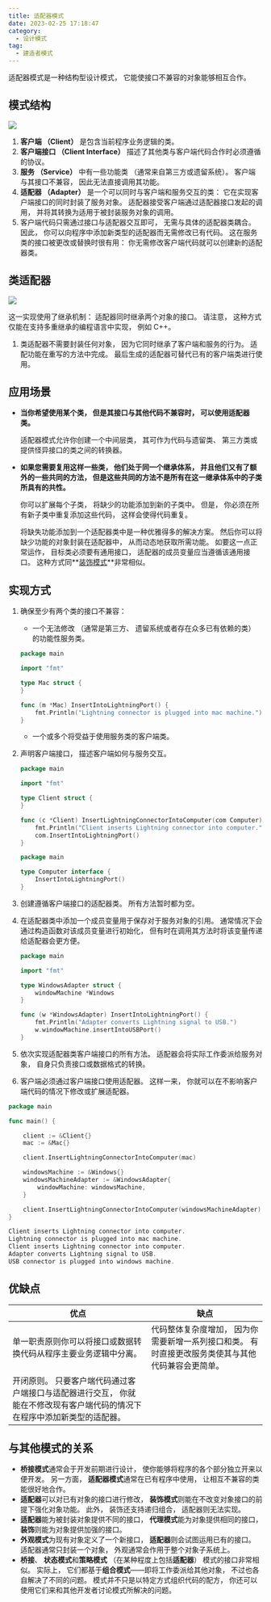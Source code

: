```yaml
---
title: 适配器模式
date: 2023-02-25 17:18:47
category:
  - 设计模式
tag:
  - 建造者模式
---
```


适配器模式是一种结构型设计模式， 它能使接口不兼容的对象能够相互合作。

## 模式结构

![](https://refactoringguru.cn/images/patterns/diagrams/adapter/structure-object-adapter.png?id=33dffbe3aece294162440c7ddd3d5d4f)

1. **客户端 （Client）** 是包含当前程序业务逻辑的类。
2. **客户端接口 （Client Interface）** 描述了其他类与客户端代码合作时必须遵循的协议。
3. **服务 （Service）** 中有一些功能类 （通常来自第三方或遗留系统）。 客户端与其接口不兼容， 因此无法直接调用其功能。
4. **适配器 （Adapter）** 是一个可以同时与客户端和服务交互的类： 它在实现客户端接口的同时封装了服务对象。 适配器接受客户端通过适配器接口发起的调用， 并将其转换为适用于被封装服务对象的调用。
5. 客户端代码只需通过接口与适配器交互即可， 无需与具体的适配器类耦合。 因此， 你可以向程序中添加新类型的适配器而无需修改已有代码。 这在服务类的接口被更改或替换时很有用： 你无需修改客户端代码就可以创建新的适配器类。

## 类适配器

![](https://refactoringguru.cn/images/patterns/diagrams/adapter/structure-class-adapter.png?id=e1c60240508146ed3b98ac562cc8e510)

这一实现使用了继承机制： 适配器同时继承两个对象的接口。 请注意， 这种方式仅能在支持多重继承的编程语言中实现， 例如 C++。

1. 类适配器不需要封装任何对象， 因为它同时继承了客户端和服务的行为。 适配功能在重写的方法中完成。 最后生成的适配器可替代已有的客户端类进行使用。

## 应用场景

* **当你希望使用某个类， 但是其接口与其他代码不兼容时， 可以使用适配器类。**

    适配器模式允许你创建一个中间层类， 其可作为代码与遗留类、 第三方类或提供怪异接口的类之间的转换器。
* **如果您需要复用这样一些类， 他们处于同一个继承体系， 并且他们又有了额外的一些共同的方法， 但是这些共同的方法不是所有在这一继承体系中的子类所具有的共性。**

    你可以扩展每个子类， 将缺少的功能添加到新的子类中。 但是， 你必须在所有新子类中重复添加这些代码， 这样会使得代码重复。

    将缺失功能添加到一个适配器类中是一种优雅得多的解决方案。 然后你可以将缺少功能的对象封装在适配器中， 从而动态地获取所需功能。 如要这一点正常运作， 目标类必须要有通用接口， 适配器的成员变量应当遵循该通用接口。 这种方式同**[装饰模式](./decorator.md)**非常相似。

## 实现方式

1. 确保至少有两个类的接口不兼容：
   * 一个无法修改 （通常是第三方、 遗留系统或者存在众多已有依赖的类） 的功能性服务类。

    ```go mac.go: 服务
    package main

    import "fmt"

    type Mac struct {
    }

    func (m *Mac) InsertIntoLightningPort() {
        fmt.Println("Lightning connector is plugged into mac machine.")
    }
    ```

   * 一个或多个将受益于使用服务类的客户端类。
2. 声明客户端接口， 描述客户端如何与服务交互。

    ```go client.go: 客户端代码
    package main

    import "fmt"

    type Client struct {
    }

    func (c *Client) InsertLightningConnectorIntoComputer(com Computer) {
        fmt.Println("Client inserts Lightning connector into computer.")
        com.InsertIntoLightningPort()
    }
    ```

    ```go computer.go: 客户端接口
    package main

    type Computer interface {
        InsertIntoLightningPort()
    }
    ```

3. 创建遵循客户端接口的适配器类。 所有方法暂时都为空。
4. 在适配器类中添加一个成员变量用于保存对于服务对象的引用。 通常情况下会通过构造函数对该成员变量进行初始化， 但有时在调用其方法时将该变量传递给适配器会更方便。

    ```go windowsAdapter.go: 适配器
    package main

    import "fmt"

    type WindowsAdapter struct {
        windowMachine *Windows
    }

    func (w *WindowsAdapter) InsertIntoLightningPort() {
        fmt.Println("Adapter converts Lightning signal to USB.")
        w.windowMachine.insertIntoUSBPort()
    }
    ```

5. 依次实现适配器类客户端接口的所有方法。 适配器会将实际工作委派给服务对象， 自身只负责接口或数据格式的转换。
6. 客户端必须通过客户端接口使用适配器。 这样一来， 你就可以在不影响客户端代码的情况下修改或扩展适配器。

```go main.go
package main

func main() {

    client := &Client{}
    mac := &Mac{}

    client.InsertLightningConnectorIntoComputer(mac)

    windowsMachine := &Windows{}
    windowsMachineAdapter := &WindowsAdapter{
        windowMachine: windowsMachine,
    }

    client.InsertLightningConnectorIntoComputer(windowsMachineAdapter)
}
```

```go output.txt: 执行结果
Client inserts Lightning connector into computer.
Lightning connector is plugged into mac machine.
Client inserts Lightning connector into computer.
Adapter converts Lightning signal to USB.
USB connector is plugged into windows machine.
```

## 优缺点

| 优点                                                                                                                       | 缺点                                                                                               |
| -------------------------------------------------------------------------------------------------------------------------- | -------------------------------------------------------------------------------------------------- |
| 单一职责原则你可以将接口或数据转换代码从程序主要业务逻辑中分离。                                                           | 代码整体复杂度增加， 因为你需要新增一系列接口和类。 有时直接更改服务类使其与其他代码兼容会更简单。 |
| 开闭原则。 只要客户端代码通过客户端接口与适配器进行交互， 你就能在不修改现有客户端代码的情况下在程序中添加新类型的适配器。 |                                                                                                    |

## 与其他模式的关系

* **桥接模式**通常会于开发前期进行设计， 使你能够将程序的各个部分独立开来以便开发。 另一方面， **适配器模式**通常在已有程序中使用， 让相互不兼容的类能很好地合作。
* **适配器**可以对已有对象的接口进行修改， **装饰模式**则能在不改变对象接口的前提下强化对象功能。 此外， 装饰还支持递归组合， 适配器则无法实现。
* **适配器**能为被封装对象提供不同的接口， **代理模式**能为对象提供相同的接口， **装饰**则能为对象提供加强的接口。
* **外观模式**为现有对象定义了一个新接口， **适配器**则会试图运用已有的接口。 适配器通常只封装一个对象， 外观通常会作用于整个对象子系统上。
* **桥接**、 **状态模式**和**策略模式** （在某种程度上包括**适配器**） 模式的接口非常相似。 实际上， 它们都基于**组合模式**——即将工作委派给其他对象， 不过也各自解决了不同的问题。 模式并不只是以特定方式组织代码的配方， 你还可以使用它们来和其他开发者讨论模式所解决的问题。
